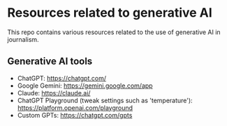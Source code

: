 # Resources related to generative AI

This repo contains various resources related to the use of generative AI in journalism.

## Generative AI tools

* ChatGPT: https://chatgpt.com/
* Google Gemini: https://gemini.google.com/app
* Claude: https://claude.ai/
* ChatGPT Playground (tweak settings such as 'temperature'): https://platform.openai.com/playground
* Custom GPTs: https://chatgpt.com/gpts

